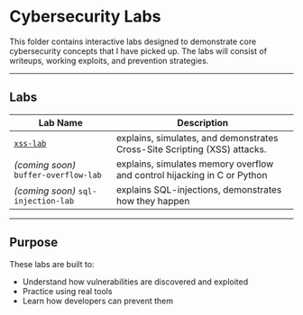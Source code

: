 # Cybersecurity Labs

This folder contains interactive labs designed to demonstrate core cybersecurity concepts that I have picked up. The labs will consist of writeups, working exploits, and prevention strategies.

---

## Labs

| Lab Name | Description |
|----------|-------------|
| [`xss-lab`](./xss-lab) | explains, simulates, and demonstrates Cross-Site Scripting (XSS) attacks. |
| *(coming soon)* `buffer-overflow-lab` | explains, simulates memory overflow and control hijacking in C or Python |
| *(coming soon)* `sql-injection-lab` | explains SQL-injections, demonstrates how they happen |

---

## Purpose

These labs are built to:
- Understand how vulnerabilities are discovered and exploited
- Practice using real tools
- Learn how developers can prevent them
